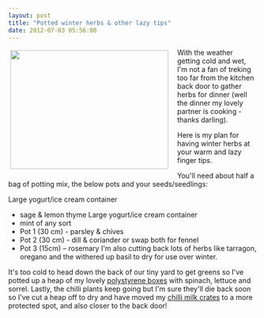 ```yaml
---
layout: post
title: "Potted winter herbs & other lazy tips"
date: 2012-07-03 05:56:00
---
```


<a href="http://4.bp.blogspot.com/-peOgZSEPDRY/T_FgwCGyTCI/AAAAAAAAAV0/2X5gsQelyBU/s1600/sage.jpg" imageanchor="1" style="clear: left; float: left; margin-bottom: 1em; margin-right: 1em;"><img src="http://4.bp.blogspot.com/-peOgZSEPDRY/T_FgwCGyTCI/AAAAAAAAAV0/2X5gsQelyBU/s320/sage.jpg" style="border-width: 0px; border-style: solid; width: 320px; height: 240px; margin: 4px; float: left;" /></a>

With the weather getting cold and wet, I'm not a fan of treking too far from the kitchen back door to gather herbs for dinner (well the dinner my lovely partner is cooking - thanks darling).

Here is my plan for having winter herbs at your warm and lazy finger tips.

You'll need about half a bag of potting mix, the below pots and your seeds/seedlings:

Large yogurt/ice cream container

*   sage & lemon thyme Large yogurt/ice cream container
*   mint of any sort
*   Pot 1 (30 cm) - parsley & chives
*   Pot 2 (30 cm) - dill & coriander or swap both for fennel
*   Pot 3 (15cm) – rosemary I'm also cutting back lots of herbs like tarragon, oregano and the withered up basil to dry for use over winter.

It's too cold to head down the back of our tiny yard to get greens so I've potted up a heap of my lovely <a href="http://therentedspade.blogspot.com.au/2012/06/my-secret-love-for-polystyrene.html" target="_blank">polystyrene boxes</a> with spinach, lettuce and sorrel. Lastly, the chilli plants keep going but I'm sure they'll die back soon so I've cut a heap off to dry and have moved my <a href="http://therentedspade.blogspot.com.au/2012/05/milk-crate-chillies.html" target="_blank">chilli milk crates</a> to a more protected spot, and also closer to the back door!